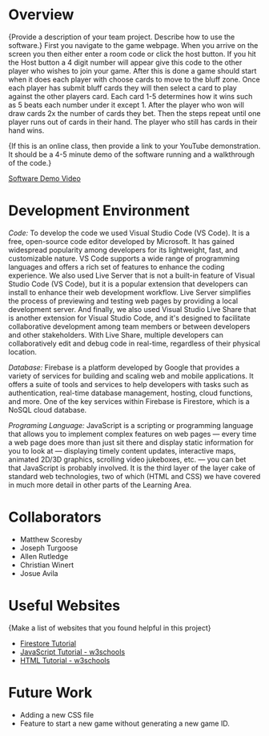 # Overview

{Provide a description of your team project.  Describe how to use the software.}
First you navigate to the game webpage. When you arrive on the screen you then either enter a room code or click the host button. If you hit the Host button a 4 digit number will appear give this code to the other player who wishes to join your game. After this is done a game should start when it does each player with choose cards to move to the bluff zone. Once each player has submit bluff cards they will then select a card to play against the other players card. Each card 1-5 determines how it wins such as 5 beats each number under it except 1. After the player who won will draw cards 2x the number of cards they bet. Then the steps repeat until one player runs out of cards in their hand. The player who still has cards in their hand wins.

{If this is an online class, then provide a link to your YouTube demonstration.  It should be a 4-5 minute demo of the software running and a walkthrough of the code.}

[Software Demo Video](http://youtube.link.goes.here)

# Development Environment

_Code:_ To develop the code we used Visual Studio Code (VS Code). It is a free, open-source code editor developed by Microsoft. It has gained widespread popularity among developers for its lightweight, fast, and customizable nature. VS Code supports a wide range of programming languages and offers a rich set of features to enhance the coding experience.
We also used Live Server that is not a built-in feature of Visual Studio Code (VS Code), but it is a popular extension that developers can install to enhance their web development workflow. Live Server simplifies the process of previewing and testing web pages by providing a local development server.
And finally, we also used Visual Studio Live Share that is another extension for Visual Studio Code, and it's designed to facilitate collaborative development among team members or between developers and other stakeholders. With Live Share, multiple developers can collaboratively edit and debug code in real-time, regardless of their physical location.

_Database:_ Firebase is a platform developed by Google that provides a variety of services for building and scaling web and mobile applications. It offers a suite of tools and services to help developers with tasks such as authentication, real-time database management, hosting, cloud functions, and more. One of the key services within Firebase is Firestore, which is a NoSQL cloud database.


_Programing Language:_ JavaScript is a scripting or programming language that allows you to implement complex features on web pages — every time a web page does more than just sit there and display static information for you to look at — displaying timely content updates, interactive maps, animated 2D/3D graphics, scrolling video jukeboxes, etc. — you can bet that JavaScript is probably involved. It is the third layer of the layer cake of standard web technologies, two of which (HTML and CSS) we have covered in much more detail in other parts of the Learning Area.

# Collaborators

* Matthew Scoresby
* Joseph Turgoose
* Allen Rutledge
* Christian Winert
* Josue Avila

# Useful Websites

{Make a list of websites that you found helpful in this project}
* [Firestore Tutorial](https://firebase.google.com/docs/firestore)
* [JavaScript Tutorial - w3schools](https://www.w3schools.com/js/default.asp)
* [HTML Tutorial - w3schools](https://www.w3schools.com/html/default.asp)

# Future Work

* Adding a new CSS file
* Feature to start a new game without generating a new game ID.

